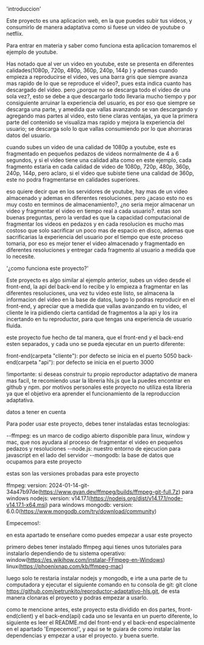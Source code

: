 'introduccion'

Este proyecto es una aplicacion web, en la que puedes subir tus videos, y consumirlo de manera adaptativa como si fuese un video de youtube o netflix.

Para entrar en materia y saber como funciona esta aplicacion tomaremos el ejemplo de youtube.

Has notado que al ver un video en youtube, este se presenta en diferentes calidades(1080p, 720p, 480p, 360p, 240p, 144p ) y ademas cuando empieza a reproducirse el video, ves una barra gris que siempre avanza mas rapido de lo que se reproduce el video?, pues esta indica cuanto has descargado del video. pero ¿porque no se descarga todo el video de una sola vez?, esto se debe a que descargarlo todo llevaria mucho tiempo y por consiguiente arruinar la experiencia del usuario, es por eso que siempre se descarga una parte, y amedida que vallas avanzando se van descargando y agregando mas partes al video, esto tiene claras ventajas, ya que la primera parte del contenido se visualiza mas rapido y mejora la experiencia del usuario; se descarga solo lo que vallas consumiendo por lo que ahorraras datos del usuario.


cuando subes un video de una calidad de 1080p a youtube, este es fragmentado en pequeños pedazos de videos normalmente de 4 a 6 segundos, y si el video tiene una calidad alta como en este ejemplo, cada fragmento estaria en cada calidad de video de 1080p, 720p, 480p, 360p, 240p, 144p, pero aclaro, si el video que subiste tiene una calidad de 360p, este no podra fragmentarse en calidades superiores.

eso quiere decir que en los servidores de youtube, hay mas de un video almacenado y ademas en diferentes resoluciones. pero ¿acaso esto no es muy costo en terminos de almacenamiento?, ¿no seria mejor almacenar un video y fragmentar el video en tiempo real a cada usuario?. estas son buenas preguntas, pero la verdad es que la capacidad computacional de fragmentar los videos en pedazos y en cada resolucion es mucho mas costoso que solo sacrificar un poco mas de espacio en disco, ademas que sacrificarias la experiencia del usuario por el tiempo que este proceso tomaria, por eso es mejor tener el video almacenado y fragmentado en diferentes resoluciones y entregar cada fragmento al usuario a medida que lo necesite.


'¿como funciona este proyecto?'

Este proyecto es algo similar al ejemplo anterior, subes un video desde el front-end, la api del back-end lo recibe y lo empieza a fragmentar en las diferentes resoluciones, una vez tu video este listo, se almacena la informacion del video en la base de datos, luego lo podras reproducir en el front-end, y apreciar que a medida que vallas avanzando en tu video, el cliente le ira pidiendo cierta cantidad de fragmentos a la api y los ira incertando en tu reproductor, para que tengas una experiencia de usuario fluida.


este proyecto fue hecho de tal manera, que el front-end y el back-end esten separados, y cada uno se pueda ejecutar en un puerto diferente:

front-end(carpeta "cliente"): por defecto se inicia en el puerto 5050
back-end(carpeta "api"): por defecto se inicia en el puerto 3000

!importante: si deseas construir tu propio reproductor adaptativo de manera mas facil, te recomiendo usar la libreria hls.js que la puedes encontrar en github y npm. por motivos personales este proyecto no utiliza esta libreria ya que el objetivo era aprender el funcionamiento de la reproduccion adaptativa.


datos a tener en cuenta

Para poder usar este proyecto, debes tener instaladas estas tecnologias: 

--ffmpeg: es un marco de codigo abierto disponible para linux, window y mac, que nos ayudara al proceso de fragmentar el video en pequeños pedazos y resoluciones
--node.js: nuestro entorno de ejecucion para javascript en el lado del servidor
--mongodb: la base de datos que ocupamos para este proyecto

estas son las versiones probadas para este proyecto

ffmpeg: version: 2024-01-14-git-34a47b97de(https://www.gyan.dev/ffmpeg/builds/ffmpeg-git-full.7z) para windows
nodejs: version: v14.17.1(https://nodejs.org/dist/v14.17.1/node-v14.17.1-x64.msi) para windows
mongodb: version: 6.0.0(https://www.mongodb.com/try/download/community)

Empecemos!:

en esta apartado te enseñare como puedes empezar a usar este proyecto

primero debes tener instalado ffmpeg aqui tienes unos tutoriales para instalarlo dependiendo de tu sistema operativo: 
window(https://es.wikihow.com/instalar-FFmpeg-en-Windows)
linux(https://phoenixnap.com/kb/ffmpeg-mac)

luego solo te restaria instalar nodejs y mongodb, e irte a una parte de tu computadora y ejecutar el siguiente comando en tu consola de git:  git clone https://github.com/petrunkito/reproductor-adaptativo-hls.git, de esta manera clonaras el proyecto y podras empezar a usarlo.


como te mencione antes, este proyecto esta dividido en dos partes, front-end(client) y el back-end(api) cada uno se levanta en un puerto diferente, lo siguiente es leer el README.md del front-end y el back-end especialmente en el apartado 'Empecemos!', y aqui se te guiara de como instalar las dependencias y empezar a usar el proyecto. y buena suerte.
